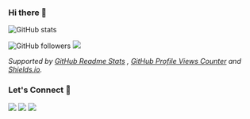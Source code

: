 ### Hi there 👋

<!--
**Devendra0110/Devendra0110** is a ✨ _special_ ✨ repository because its `README.md` (this file) appears on your GitHub profile.

Here are some ideas to get you started:

- 🔭 I’m currently working on ...
- 🌱 I’m currently learning ...
- 👯 I’m looking to collaborate on ...
- 🤔 I’m looking for help with ...
- 💬 Ask me about ...
- 📫 How to reach me: ...
- 😄 Pronouns: ...
- ⚡ Fun fact: ...
-->

![GitHub stats](https://github-readme-stats.vercel.app/api?username=Devendra0110&show_icons=true&theme=radical&hide=prs,issues,contribs)

![GitHub followers](https://img.shields.io/github/followers/Devendra0110?color=red) ![](https://komarev.com/ghpvc/?username=Devendra0110&color=brightgreen&label=Profile+Views)

*Supported by [GitHub Readme Stats](https://github.com/anuraghazra/github-readme-stats) , [GitHub Profile Views Counter](https://github.com/antonkomarev/github-profile-views-counter) and [Shields.io](https://github.com/badges/shields).*

### Let's Connect 🔗

[![](https://img.shields.io/badge/linkedin-%230077B5.svg?&style=for-the-badge&logo=linkedin&logoColor=white0e76a8)](https://www.linkedin.com/in/dev-gaud/)
[![](https://img.shields.io/badge/twitter-%230077B5.svg?&style=for-the-badge&logo=twitter&logoColor=white&color=00acee)](https://twitter.com/Devendra_Gaud) 
[![](https://img.shields.io/badge/github-%230077B5.svg?&style=for-the-badge&logo=github&logoColor=white&color=000000)](https://www.github.com/Devendra0110/)
